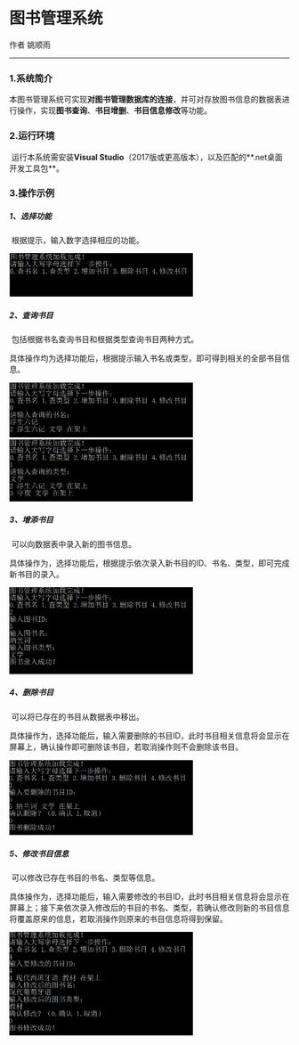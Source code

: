 # 图书管理系统
作者  姚顺雨

---
### 1.系统简介
​        本图书管理系统可实现**对图书管理数据库的连接**，并可对存放图书信息的数据表进行操作，实现**图书查询**、**书目增删**、**书目信息修改**等功能。

### 2.运行环境

​        运行本系统需安装**Visual Studio**（2017版或更高版本），以及匹配的**.net桌面开发工具包**。

### 3.操作示例
##### 1、选择功能
​        根据提示，输入数字选择相应的功能。

<img src="Welcome.png" alt="选择功能" width="330">

##### 2、查询书目

​        包括根据书名查询书目和根据类型查询书目两种方式。

​        具体操作均为选择功能后，根据提示输入书名或类型，即可得到相关的全部书目信息。

<img src="SearchName.png" alt="查找书名" width="330">

<img src="SearchType.png" alt="查找类型" width="330">

##### 3、增添书目

​        可以向数据表中录入新的图书信息。

​        具体操作为，选择功能后，根据提示依次录入新书目的ID、书名、类型，即可完成新书目的录入。

<img src="AddBook.png" alt="增添书目" width="330">

##### 4、删除书目

​        可以将已存在的书目从数据表中移出。

​        具体操作为，选择功能后，输入需要删除的书目ID，此时书目相关信息将会显示在屏幕上，确认操作即可删除该书目，若取消操作则不会删除该书目。

<img src="DeleteBook.png" alt="删除书目" width="330">

##### 5、修改书目信息

​        可以修改已存在书目的书名、类型等信息。

​        具体操作为，选择功能后，输入需要修改的书目ID，此时书目相关信息将会显示在屏幕上；接下来依次录入修改后的书目的书名、类型，若确认修改则新的书目信息将覆盖原来的信息，若取消操作则原来的书目信息将得到保留。

<img src="UpdateBook.png" alt="修改书目信息" width="330">





